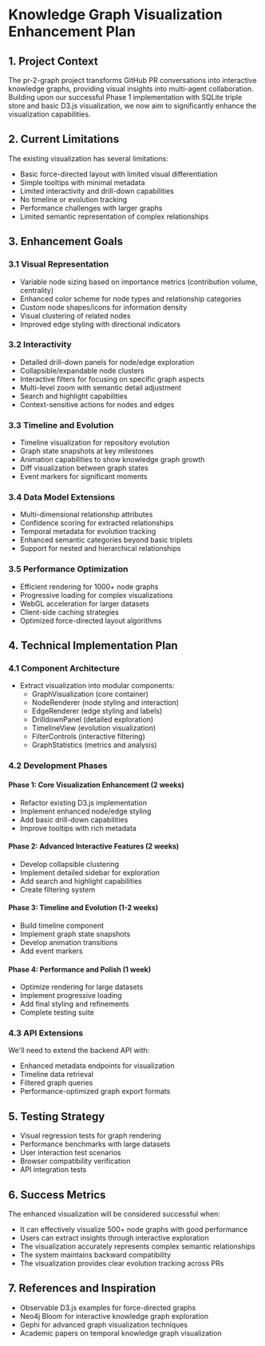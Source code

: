 # Knowledge Graph Visualization Enhancement Plan

## 1. Project Context

The pr-2-graph project transforms GitHub PR conversations into interactive knowledge graphs, providing visual insights into multi-agent collaboration. Building upon our successful Phase 1 implementation with SQLite triple store and basic D3.js visualization, we now aim to significantly enhance the visualization capabilities.

## 2. Current Limitations

The existing visualization has several limitations:
- Basic force-directed layout with limited visual differentiation
- Simple tooltips with minimal metadata
- Limited interactivity and drill-down capabilities
- No timeline or evolution tracking
- Performance challenges with larger graphs
- Limited semantic representation of complex relationships

## 3. Enhancement Goals

### 3.1 Visual Representation
- Variable node sizing based on importance metrics (contribution volume, centrality)
- Enhanced color scheme for node types and relationship categories
- Custom node shapes/icons for information density
- Visual clustering of related nodes
- Improved edge styling with directional indicators

### 3.2 Interactivity
- Detailed drill-down panels for node/edge exploration
- Collapsible/expandable node clusters
- Interactive filters for focusing on specific graph aspects
- Multi-level zoom with semantic detail adjustment
- Search and highlight capabilities
- Context-sensitive actions for nodes and edges

### 3.3 Timeline and Evolution
- Timeline visualization for repository evolution
- Graph state snapshots at key milestones
- Animation capabilities to show knowledge graph growth
- Diff visualization between graph states
- Event markers for significant moments

### 3.4 Data Model Extensions
- Multi-dimensional relationship attributes
- Confidence scoring for extracted relationships
- Temporal metadata for evolution tracking
- Enhanced semantic categories beyond basic triplets
- Support for nested and hierarchical relationships

### 3.5 Performance Optimization
- Efficient rendering for 1000+ node graphs
- Progressive loading for complex visualizations
- WebGL acceleration for larger datasets
- Client-side caching strategies
- Optimized force-directed layout algorithms

## 4. Technical Implementation Plan

### 4.1 Component Architecture
- Extract visualization into modular components:
  - GraphVisualization (core container)
  - NodeRenderer (node styling and interaction)
  - EdgeRenderer (edge styling and labels)
  - DrilldownPanel (detailed exploration)
  - TimelineView (evolution visualization)
  - FilterControls (interactive filtering)
  - GraphStatistics (metrics and analysis)

### 4.2 Development Phases

#### Phase 1: Core Visualization Enhancement (2 weeks)
- Refactor existing D3.js implementation
- Implement enhanced node/edge styling
- Add basic drill-down capabilities
- Improve tooltips with rich metadata

#### Phase 2: Advanced Interactive Features (2 weeks)
- Develop collapsible clustering
- Implement detailed sidebar for exploration
- Add search and highlight capabilities
- Create filtering system

#### Phase 3: Timeline and Evolution (1-2 weeks)
- Build timeline component
- Implement graph state snapshots
- Develop animation transitions
- Add event markers

#### Phase 4: Performance and Polish (1 week)
- Optimize rendering for large datasets
- Implement progressive loading
- Add final styling and refinements
- Complete testing suite

### 4.3 API Extensions

We'll need to extend the backend API with:
- Enhanced metadata endpoints for visualization
- Timeline data retrieval
- Filtered graph queries
- Performance-optimized graph export formats

## 5. Testing Strategy

- Visual regression tests for graph rendering
- Performance benchmarks with large datasets
- User interaction test scenarios
- Browser compatibility verification
- API integration tests

## 6. Success Metrics

The enhanced visualization will be considered successful when:
- It can effectively visualize 500+ node graphs with good performance
- Users can extract insights through interactive exploration
- The visualization accurately represents complex semantic relationships
- The system maintains backward compatibility
- The visualization provides clear evolution tracking across PRs

## 7. References and Inspiration

- Observable D3.js examples for force-directed graphs
- Neo4j Bloom for interactive knowledge graph exploration
- Gephi for advanced graph visualization techniques
- Academic papers on temporal knowledge graph visualization
